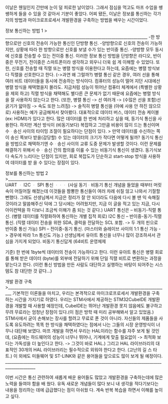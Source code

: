 이날은 웬일인지 간만에 눈이 덜 피로한 날이었다.
그래서 점심을 먹고도 마프 수업을 쌩쌩하게 들을 수 있을 것 같아서 기분이 좋았다.
어찌 됐든, 이날은 정보를 통신하는 각가지의 방법과 마이크로프로세서 개발환경을 구축하는 방법을 배우는 시간이었다. 

정보 통신하는 방법 1 > _______________________________________________________________________
-한 방향으로만 신호의 전송이 가능한 통신인 단방향 통신. -양방향으로 신호의 전송이 가능하지만, 상황에 따라 한 방향으로만 신호를 보낼 수가 있는 반이중 통신. -양방향 모두 동시에 신호를 전송할 수 있는 전이중 통신. 이러한 정보 통신 방법을 단방향은 라디오, 반이중은 무전기, 전이중은 스마트폰이라 생각하고 외우니 더욱 쉽
게 이해할 수 있었다. 또한, 신호를 전송할 때 직렬 또는 병렬 방식을 이용한다고 하는데, 요즘에는 병렬 방식보다 직렬을 선호한다고
한다. (->과연 왜 그럴까?)
병렬 통신 같은 경우, 여러 선을 통해 여러 비트 데이터들을 동시에 전송하는 방식이다. 컴퓨터의 성능이 떨어
지던 시대에선 병렬 방식을 채택했을지 몰라도. 지금처럼 성능이 뛰어난 컴퓨터 체계에서 (특별한 상황을 제외
하고) 직렬 방식을 채택해도 별다른 큰 문제가 없기 때문에 요즘에는 병렬 방식을 잘 사용하지 않는다고 한다. (또한, 병렬 통신 -> 선 여러개 -> (수많은 선을 포함)선 굵기가 얇아짐 -> 속도 또한 느려짐)
-> 솔직히 병렬 통신을 (아예 사용 안 하진 않으므로) 사용하는 예가 궁금해져서 찾아봤다. 대표적으로 데이터
버스, 데이터 전송 케이블(ex: HDMI)가 있다고 한다. 많은 데이터를 한 번에 처리하고 싶을 때, 동기식 통신을 사용한다. 하지만 계산 방식이 (비동기보다) 복잡하고 그만큼 비용이 많이 드는 통신이며 수ᆞ송신 사이의 타이밍 조절이
필요하다는 단점이 있다. > 만약 데이터를 수신하는 쪽이 송신 쪽보다 받을(감당할) 수 있는 데이터의 크기가 작다면 어떻게 될까?
동기식 통신을 방법으로 채택하기엔 수ᆞ송신 사이의 교류 도중 문제가 발생할 것이다. 이런 문제를 해결하기
위해서 수ᆞ송신 간의 합의를 이룰 수 있는 비동기식 통신이 생겼다. 동기식보다 속도가 느리다는 단점이 있지만, 회로 복잡도가 단순하고 start-stop 방식을 사용하여 데이터를 받
을 수 있다는 장점이 있다. 

정보를 통신하는 방법 2 >________________________________________________________________________
UART ᆞ I2C ᆞ SPI 통신 ᆞᆞᆞ
(사실 동기ᆞ비동기 통신 개념을 들었을 때부터 머릿속이 어질어질 해졌는데 이것들을 짬뽕한 통신들이 여러
차례 쉬질 않고 나와서 기절할 뻔했다. 그래도 선생님께서 지금은 정리가 잘 안 되더라도 다음에 다시 볼 땐 익
숙해질 것이라고 말씀해주신 덕에 그 당시에는 어려웠지만, 지금 이 글을 적고 있는 지금, 다시 아이컨텍을 하
다보니 조금씩 이해가 좀 되는 것 같다.)
UART 통신은 – 비동기-직렬 통신. (병렬 데이터를 직렬화하여 통신하는 개별 집적 회로)
I2C 통신 – 반이중-동기-직렬 통신. (직렬 데이터 전송을 위한 SDA, 클럭을 전달하는 SCL 포함. -> 두 개의
핀으로 반이중 통신 가능)
SPI – 전이중-동기 통신. (마스터와 슬레이브 사이의 1:1 통신 가능 -> 경우에 따라 1:n 통신도 가능.)
선생님께서 유아트 통신을 너무나 많이 강조하셔서 관심을 가지게 되었다. 비동기 통신답게 (64비트 운영체제

기준) 한 번에 1byte씩 데이터의 전송이 가능하다고 한다. 이런 유아트 통신은 병렬 회로를 통해 받은 데이터
(byte)를 외부에 전달하기 위해 단일 직렬 비트로 변환하는 과정을 맡는다고 한다.
(이런 통신 방법을 만든 사람도 대단하고 실행하는 바탕이 되어주는 시스템도 참 대단한 것 같다...)

개발 환경 구축>________________________________________________________________________________
기본적인 이론들을 마치고, 우리는 본격적으로 마이크로프로세서 개발환경을 구축하는 시간을 가지기로 하였다. 우리는 STM사에서 제공하는 STM32CubeIDE 개발환경을 개발할 때 사용할 예정인데, CubeIDE는 뛰어난 개발환경 못지 않음에도 불구하고 무려 무료라는 엄청난 장점이 있다.(이 점은 방학 때 미리
공부해봐서 알고 있었음.)
STM사에서 굳이 손해보는 장사를 할려고 무료로 푼 것이 아니라. 자신들의 제품들을 사도록 유도하려는 똑똑
한 방식을 채택하였다는 점에서 나는 그들의 시장 운영방식이 너무나 대단해 보였다. 마프 개발을 하면서 우리는 HAL이라는 함수를 자주 보게 될 것인데,
(요즘에는 하드웨어의 성능이 너무나 뛰어나, 기계에게 맞출 필요없이 -> 최적화 보다는 가독성을 더 높인다고
한다. -> 그것이 바로 HAL.)
그리고 HAL 라이브러리의 대표적인 30개의 HAL 라이브러리는 필수적으로 외워야 한다고 한다. (고난의 길 스
타트.) 이 외에도 미들웨어 및 ST-LINK와 같은 용어들을 앞으로도 많이 보게 될 예정이다. _____________________________________________________________________________________________ 

이번 시간은 통신 관련하여 새롭게 배운 용어들도 많았고 개발환경을 구축하는데에 많은노력을 들여야 함을 배
웠다. 유독 새로운 개념들이 많다 보니 내 생각을 적다기보다는 내용을 정리하는 데에 급급했다는 점이 아쉬웠
다. 계속 반복 복습을 하면서 이해를 높이고 싶다.